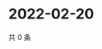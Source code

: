 # 2022-02-20

共 0 条

<!-- BEGIN WEIBO -->
<!-- 最后更新时间 Sun Feb 20 2022 08:50:56 GMT+0800 (China Standard Time) -->

<!-- END WEIBO -->
